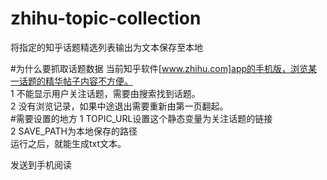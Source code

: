 # zhihu-topic-collection
将指定的知乎话题精选列表输出为文本保存至本地

#为什么要抓取话题数据
当前知乎软件[www.zhihu.com]app的手机版，浏览某一话题的精华帖子内容不方便。<br/>
1 不能显示用户关注话题，需要由搜索找到话题。<br/>
2 没有浏览记录，如果中途退出需要重新由第一页翻起。<br/>
#需要设置的地方
1 TOPIC_URL设置这个静态变量为关注话题的链接<br/>
2 SAVE_PATH为本地保存的路径<br/>
运行之后，就能生成txt文本。<br/>

发送到手机阅读<br/>
